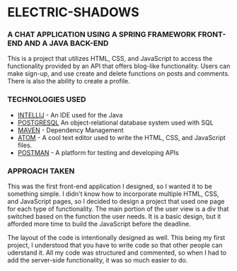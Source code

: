 # ELECTRIC-SHADOWS
### A CHAT APPLICATION USING A SPRING FRAMEWORK FRONT-END AND A JAVA BACK-END
This is a project that utilizes HTML, CSS, and JavaScript to access the functionality provided by an API that offers blog-like functionality. Users can make sign-up, and use create and delete functions on posts and comments. There is also the ability to create a profile.


### TECHNOLOGIES USED
* [INTELLIJ](https://www.jetbrains.com/idea/) - An IDE used for the Java
* [POSTGRESQL](https://www.postgresql.org) An object-relational database system used with SQL
* [MAVEN](https://maven.apache.org/) - Dependency Management 
* [ATOM](https://atom.io) - A cool text editor used to write the HTML, CSS, and JavaScript files.
* [POSTMAN](https://www.getpostman.com) - A platform for testing and developing APIs

### APPROACH TAKEN
This was the first front-end application I designed, so I wanted it to be something simple. I didn't know how to incorporate multiple HTML, CSS, and JavaScript pages, so I decided to design a project that used one page for each type of functionality. The main portion of the user view is a div that switched based on the function the user needs. It is a basic design, but it afforded more time to build the JavaScript before the deadline.

The layout of the code is intentionally designed as well. This being my first project, I understood that you have to write code so that other people can uderstand it. All my code was structured and commented, so when I had to add the server-side functionality, it was so much easier to do.



